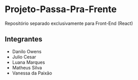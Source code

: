 # Projeto-Passa-Pra-Frente
Repositório separado exclusivamente para Front-End (React)

## Integrantes

- Danilo Owens
- Julio Cesar
- Luana Marques
- Matheus Silva
- Vanessa da Paixão

